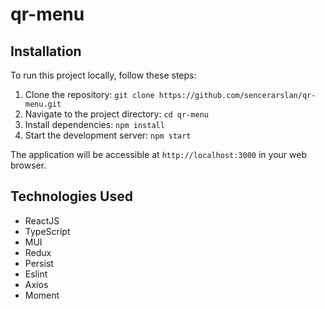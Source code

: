# qr-menu
  
## Installation

To run this project locally, follow these steps:

1. Clone the repository: `git clone https://github.com/sencerarslan/qr-menu.git`
2. Navigate to the project directory: `cd qr-menu`
3. Install dependencies: `npm install`
4. Start the development server: `npm start`

The application will be accessible at `http://localhost:3000` in your web browser.

## Technologies Used

- ReactJS
- TypeScript
- MUI
- Redux
- Persist
- Eslint
- Axios
- Moment
 